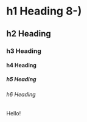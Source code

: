
# h1 Heading 8-)
## h2 Heading
### h3 Heading
#### h4 Heading
##### h5 Heading
###### h6 Heading

Hello!

